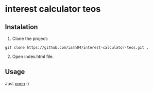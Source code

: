 # interest calculator teos

## Instalation

1. Clone the project:

```
git clone https://github.com/iaah04/interest-calculator-teos.git .
```

2. Open index.html file.

## Usage

Just [open](https://iaah04.github.io/interest-calculator-teos/) :)

